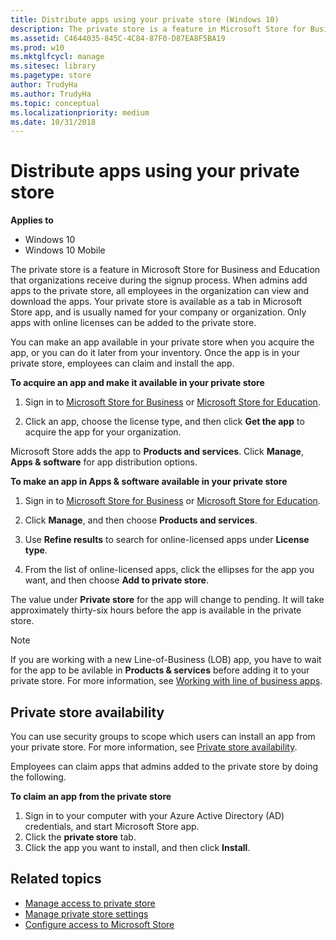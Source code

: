 ```yaml
---
title: Distribute apps using your private store (Windows 10)
description: The private store is a feature in Microsoft Store for Business and Microsoft Store for Education that organizations receive during the signup process.
ms.assetid: C4644035-845C-4C84-87F0-D87EA8F5BA19
ms.prod: w10
ms.mktglfcycl: manage
ms.sitesec: library
ms.pagetype: store
author: TrudyHa
ms.author: TrudyHa
ms.topic: conceptual
ms.localizationpriority: medium
ms.date: 10/31/2018
---
```


# Distribute apps using your private store

**Applies to**

-   Windows 10
-   Windows 10 Mobile

The private store is a feature in Microsoft Store for Business and Education that organizations receive during the signup process. When admins add apps to the private store, all employees in the organization can view and download the apps. Your private store is available as a tab in Microsoft Store app, and is usually named for your company or organization. Only apps with online licenses can be added to the private store.

You can make an app available in your private store when you acquire the app, or you can do it later from your inventory. Once the app is in your private store, employees can claim and install the app.

**To acquire an app and make it available in your private store**

1.  Sign in to [Microsoft Store for Business](https://businessstore.microsoft.com) or [Microsoft Store for Education](https://educationstore.microsoft.com).

2.  Click an app, choose the license type, and then click **Get the app** to acquire the app for your organization.

    <!--- ![Image showing Distribute options for app in the Microsoft Store for Business.](images/wsfb-distribute.png) -->

Microsoft Store adds the app to **Products and services**. Click **Manage**, **Apps & software** for app distribution options. 

**To make an app in Apps & software available in your private store**

1.  Sign in to [Microsoft Store for Business](https://businessstore.microsoft.com) or [Microsoft Store for Education](https://educationstore.microsoft.com).
2.  Click **Manage**, and then choose **Products and services**.

    <!--- ![Image showing Manage menu in Microsoft Store for Business.](images/wsfb-manageinventory.png) -->

3.  Use **Refine results** to search for online-licensed apps under **License type**.
4.  From the list of online-licensed apps, click the ellipses for the app you want, and then choose **Add to private store**.

    <!--- ![Image showing options from Action for each app in Inventory.](images/wsfb-inventoryaddprivatestore.png) -->

The value under **Private store** for the app will change to pending. It will take approximately thirty-six hours before the app is available in the private store.

>[!Note]
 > If you are working with a new Line-of-Business (LOB) app, you have to wait for the app to be avilable in **Products & services** before adding it to your private store. For more information, see [Working with line of business apps](working-with-line-of-business-apps.md). 

## Private store availability
You can use security groups to scope which users can install an app from your private store. For more information, see [Private store availability](app-inventory-management-microsoft-store-for-business.md#private-store-availability).

Employees can claim apps that admins added to the private store by doing the following.

**To claim an app from the private store**

1. Sign in to your computer with your Azure Active Directory (AD) credentials, and start Microsoft Store app.
2. Click the **private store** tab.
3. Click the app you want to install, and then click **Install**.


## Related topics
- [Manage access to private store](manage-access-to-private-store.md)
- [Manage private store settings](manage-private-store-settings.md)
- [Configure access to Microsoft Store](/windows/configuration/stop-employees-from-using-microsoft-store)